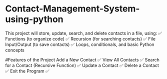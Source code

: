 # Contact-Management-System-using-python
This project will store, update, search, and delete contacts in a file, using: ✅ Functions (to organize code) ✅ Recursion (for searching contacts) ✅ File Input/Output (to save contacts) ✅ Loops, conditionals, and basic Python concepts

#Features of the Project
Add a New Contact ✅
View All Contacts ✅
Search for a Contact (Recursive Function) ✅
Update a Contact ✅
Delete a Contact ✅
Exit the Program ✅
